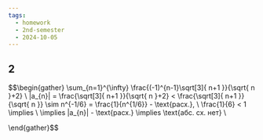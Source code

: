 ```yaml
---
tags:
  - homework
  - 2nd-semester
  - 2024-10-05
---
```


## 2

$$\begin{gather}
\sum_{n=1}^{\infty} \frac{(-1)^{n-1}\sqrt[3]{ n+1 }}{\sqrt{ n }+2} \\
|a_{n}| = \frac{\sqrt[3]{ n+1 }}{\sqrt{ n }+2} < \frac{\sqrt[3]{ n+1 }}{\sqrt{ n }} \sim n^{-1/6} = \frac{1}{n^{1/6}} - \text{расх.}, \ \frac{1}{6} < 1 \implies \\
\implies |a_{n}| - \text{расх.} \implies \text{абс. сх. нет} \\

\end{gather}$$